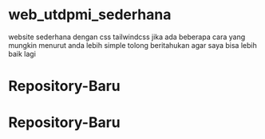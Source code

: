 # web_utdpmi_sederhana
website sederhana dengan css tailwindcss
jika ada beberapa cara yang mungkin menurut anda lebih simple tolong beritahukan agar saya bisa lebih baik lagi
# Repository-Baru
# Repository-Baru
